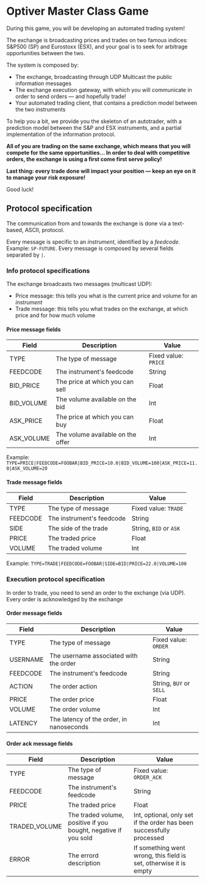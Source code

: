 # Optiver Master Class Game 

During this game, you will be developing an automated trading system!

The exchange is broadcasting prices and trades on two famous indices: S&P500 (SP) and Eurostoxx (ESX), and your goal is to seek for arbitrage opportunities between the two.

The system is composed by:

  * The exchange, broadcasting through UDP Multicast the public information messages
  * The exchange execution gateway, with which you will communicate in order to send orders &mdash; and hopefully trade!
  * Your automated trading client, that contains a prediction model between the two instruments


To help you a bit, we provide you the skeleton of an autotrader, with a prediction model between the S&P and ESX instruments, and a partial implementation
of the information protocol.

**All of you are trading on the same exchange, which means that you will compete for the same opportunities... In order to deal with competitive orders, the exchange is using a first come first serve policy!**

**Last thing: every trade done will impact your position &mdash; keep an eye on it to manage your risk exposure!**

Good luck!





## Protocol specification
The communication from and towards the exchange is done via a text-based, ASCII, protocol.

Every message is specific to an *instrument*, identified by a *feedcode*. Example: `SP-FUTURE`.
Every message is composed by several fields separated by `|`.

### Info protocol specifications
The exchange broadcasts two messages (multicast UDP):

  * Price message: this tells you what is the current price and volume for an *instrument*
  * Trade message: this tells you what trades on the exchange, at which price and for how much volume


#### Price message fields

| Field | Description | Value
|------|-------------|-----------------
| TYPE | The type of message | Fixed value: `PRICE` |
| FEEDCODE | The instrument's feedcode | String | 
| BID_PRICE | The price at which you can sell | Float |
| BID_VOLUME | The volume available on the bid | Int |
| ASK_PRICE | The price at which you can buy |Float  |
| ASK_VOLUME | The volume available on the offer | Int |

Example: ```TYPE=PRICE|FEEDCODE=FOOBAR|BID_PRICE=10.0|BID_VOLUME=100|ASK_PRICE=11.0|ASK_VOLUME=20```


#### Trade message fields

| Field | Description | Value
--------|------------|----------------
| TYPE | The type of message | Fixed value: `TRADE` |
| FEEDCODE | The instrument's feedcode | String | 
| SIDE | The side of the trade | String, `BID` or `ASK` | 
| PRICE | The traded price | Float |
| VOLUME | The traded volume| Int |

Example: ```TYPE=TRADE|FEEDCODE=FOOBAR|SIDE=BID|PRICE=22.0|VOLUME=100```



### Execution protocol specification
In order to trade, you need to send an order to the exchange (via UDP). Every order is acknowledged by the exchange

#### Order message fields

| Field | Description | Value
-------|--------------|---------------
| TYPE | The type of message | Fixed value: `ORDER` |
| USERNAME | The username associated with the order | String |
| FEEDCODE | The instrument's feedcode | String |
| ACTION | The order action | String, `BUY` or `SELL` | 
| PRICE | The order price | Float |
| VOLUME | The order volume | Int |
| LATENCY | The latency of the order, in nanoseconds | Int | 

#### Order ack message fields

| Field | Description | Value
-------|-------------|----------------
| TYPE | The type of message | Fixed value: `ORDER_ACK` |
| FEEDCODE | The instrument's feedcode | String |
| PRICE | The traded price | Float |
| TRADED_VOLUME | The traded volume, positive if you bought, negative if you sold | Int, optional, only set if the order has been successfully processed |
| ERROR | The errord description | If something went wrong, this field is set, otherwise it is empty | String, optional, only set on error |

